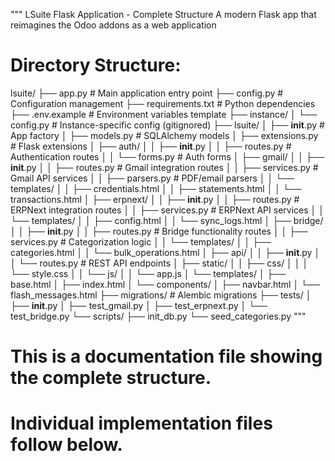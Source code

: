 """
LSuite Flask Application - Complete Structure
A modern Flask app that reimagines the Odoo addons as a web application

Directory Structure:
==================
lsuite/
├── app.py                          # Main application entry point
├── config.py                       # Configuration management
├── requirements.txt                # Python dependencies
├── .env.example                    # Environment variables template
├── instance/
│   └── config.py                   # Instance-specific config (gitignored)
├── lsuite/
│   ├── __init__.py                 # App factory
│   ├── models.py                   # SQLAlchemy models
│   ├── extensions.py               # Flask extensions
│   ├── auth/
│   │   ├── __init__.py
│   │   ├── routes.py               # Authentication routes
│   │   └── forms.py                # Auth forms
│   ├── gmail/
│   │   ├── __init__.py
│   │   ├── routes.py               # Gmail integration routes
│   │   ├── services.py             # Gmail API services
│   │   ├── parsers.py              # PDF/email parsers
│   │   └── templates/
│   │       ├── credentials.html
│   │       ├── statements.html
│   │       └── transactions.html
│   ├── erpnext/
│   │   ├── __init__.py
│   │   ├── routes.py               # ERPNext integration routes
│   │   ├── services.py             # ERPNext API services
│   │   └── templates/
│   │       ├── config.html
│   │       └── sync_logs.html
│   ├── bridge/
│   │   ├── __init__.py
│   │   ├── routes.py               # Bridge functionality routes
│   │   ├── services.py             # Categorization logic
│   │   └── templates/
│   │       ├── categories.html
│   │       └── bulk_operations.html
│   ├── api/
│   │   ├── __init__.py
│   │   └── routes.py               # REST API endpoints
│   ├── static/
│   │   ├── css/
│   │   │   └── style.css
│   │   └── js/
│   │       └── app.js
│   └── templates/
│       ├── base.html
│       ├── index.html
│       └── components/
│           ├── navbar.html
│           └── flash_messages.html
├── migrations/                      # Alembic migrations
├── tests/
│   ├── __init__.py
│   ├── test_gmail.py
│   ├── test_erpnext.py
│   └── test_bridge.py
└── scripts/
    ├── init_db.py
    └── seed_categories.py
"""

# This is a documentation file showing the complete structure.
# Individual implementation files follow below.

